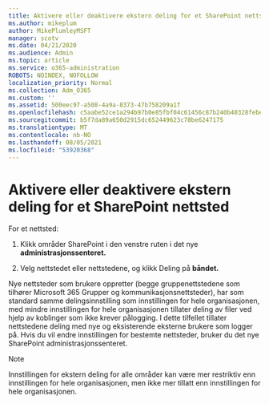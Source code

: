 ```yaml
---
title: Aktivere eller deaktivere ekstern deling for et SharePoint nettsted
ms.author: mikeplum
author: MikePlumleyMSFT
manager: scotv
ms.date: 04/21/2020
ms.audience: Admin
ms.topic: article
ms.service: o365-administration
ROBOTS: NOINDEX, NOFOLLOW
localization_priority: Normal
ms.collection: Adm_O365
ms.custom: ''
ms.assetid: 500eec97-a508-4a9a-8373-47b758209a1f
ms.openlocfilehash: c5aabe52ce1a294b97b0e85fbf04c61456c87b240b40328febe1634aad1a17c6
ms.sourcegitcommit: b5f7da89a650d2915dc652449623c78be6247175
ms.translationtype: MT
ms.contentlocale: nb-NO
ms.lasthandoff: 08/05/2021
ms.locfileid: "53920368"
---
```

# <a name="turn-external-sharing-on-or-off-for-a-sharepoint-site"></a>Aktivere eller deaktivere ekstern deling for et SharePoint nettsted

For et nettsted:
  
1. Klikk områder SharePoint i den venstre ruten i det nye **administrasjonssenteret.**
    
2. Velg nettstedet eller nettstedene, og klikk Deling på **båndet.**
    
Nye nettsteder som brukere oppretter (begge gruppenettstedene som tilhører Microsoft 365 Grupper og kommunikasjonsnettsteder), har som standard samme delingsinnstilling som innstillingen for hele organisasjonen, med mindre innstillingen for hele organisasjonen tillater deling av filer ved hjelp av koblinger som ikke krever pålogging. I dette tilfellet tillater nettstedene deling med nye og eksisterende eksterne brukere som logger på. Hvis du vil endre innstillingen for bestemte nettsteder, bruker du det nye SharePoint administrasjonssenteret.
  
> [!NOTE]
> Innstillingen for ekstern deling for alle områder kan være mer restriktiv enn innstillingen for hele organisasjonen, men ikke mer tillatt enn innstillingen for hele organisasjonen. 
  

